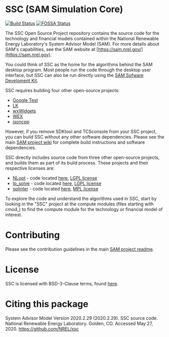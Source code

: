 # SSC (SAM Simulation Core)
[![Build Status](https://travis-ci.org/NREL/ssc.svg?branch=develop)](https://travis-ci.org/NREL/ssc)
[![FOSSA Status](https://app.fossa.io/api/projects/git%2Bgithub.com%2FNREL%2Fssc.svg?type=shield)](https://app.fossa.io/projects/git%2Bgithub.com%2FNREL%2Fssc?ref=badge_shield)

The SSC Open Source Project repository contains the source code for the technology and financial models contained within the National Renewable Energy Laboratory's System Advisor Model (SAM). For more details about SAM's capabilities, see the SAM website at [https://sam.nrel.gov/](https://sam.nrel.gov).

You could think of SSC as the home for the algorithms behind the SAM desktop program. Most people run the code through the desktop user interface, but SSC can also be run directly using the [SAM Sofware Develoment Kit](https://sam.nrel.gov/sdk).

SSC requires building four other open-source projects:

- [Google Test](https://github.com/google/googletest)
- [LK](https://github.com/nrel/lk)
- [wxWidgets](https://www.wxwidgets.org/)
- [WEX](https://github.com/nrel/wex)
- [jsoncpp](https://github.com/open-source-parsers/jsoncpp)

However, if you remove SDKtool and TCSconsole from your SSC project, you can build SSC without any other software dependencies. Please see the main [SAM project wiki](https://github.com/NREL/SAM/wiki) for complete build instructions and software dependencies.

SSC directly includes source code from three other open-source projects, and builds them as part of its build process.  These projects and their respective licenses are:
- [NLopt](https://nlopt.readthedocs.io/en/latest/) - code located [here](https://github.com/NREL/ssc/tree/develop/nlopt), [LGPL license](https://nlopt.readthedocs.io/en/latest/NLopt_License_and_Copyright/)
- [lp_solve](http://lpsolve.sourceforge.net/5.5/) - code located [here](https://github.com/NREL/ssc/tree/develop/lpsolve), [LGPL license](https://www.gnu.org/licenses/old-licenses/lgpl-2.1.en.html)
- [splinter](https://github.com/bgrimstad/splinter) - code located [here](https://github.com/NREL/ssc/tree/develop/splinter), [MPL license](https://github.com/bgrimstad/splinter/blob/master/LICENSE)


To explore the code and understand the algorithms used in SSC, start by looking in the "SSC" project at the compute modules (files starting with cmod_) to find the compute module for the technology or financial model of interest.

# Contributing

Please see the contribution guidelines in the main [SAM project readme](https://github.com/NREL/SAM/blob/develop/README.md).

# License

SSC is licensed with BSD-3-Clause terms, found [here](https://github.com/NREL/SAM/blob/develop/LICENSE).

# Citing this package

System Advisor Model Version 2020.2.29 (2020.2.29). SSC source code. National Renewable Energy Laboratory. Golden, CO. Accessed May 27, 2020. https://github.com/NREL/ssc

